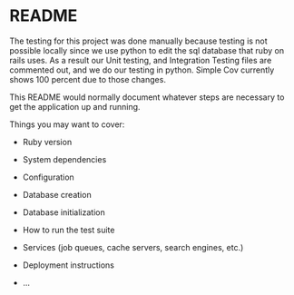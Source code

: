 # README

The testing for this project was done manually because testing is not possible locally since we use python to edit the sql database that ruby on rails uses.
As a result our Unit testing, and Integration Testing files are commented out, and we do our testing in python. Simple Cov currently shows 100 percent due to those changes.	

This README would normally document whatever steps are necessary to get the
application up and running.

Things you may want to cover:

* Ruby version

* System dependencies

* Configuration

* Database creation

* Database initialization

* How to run the test suite

* Services (job queues, cache servers, search engines, etc.)

* Deployment instructions

* ...
